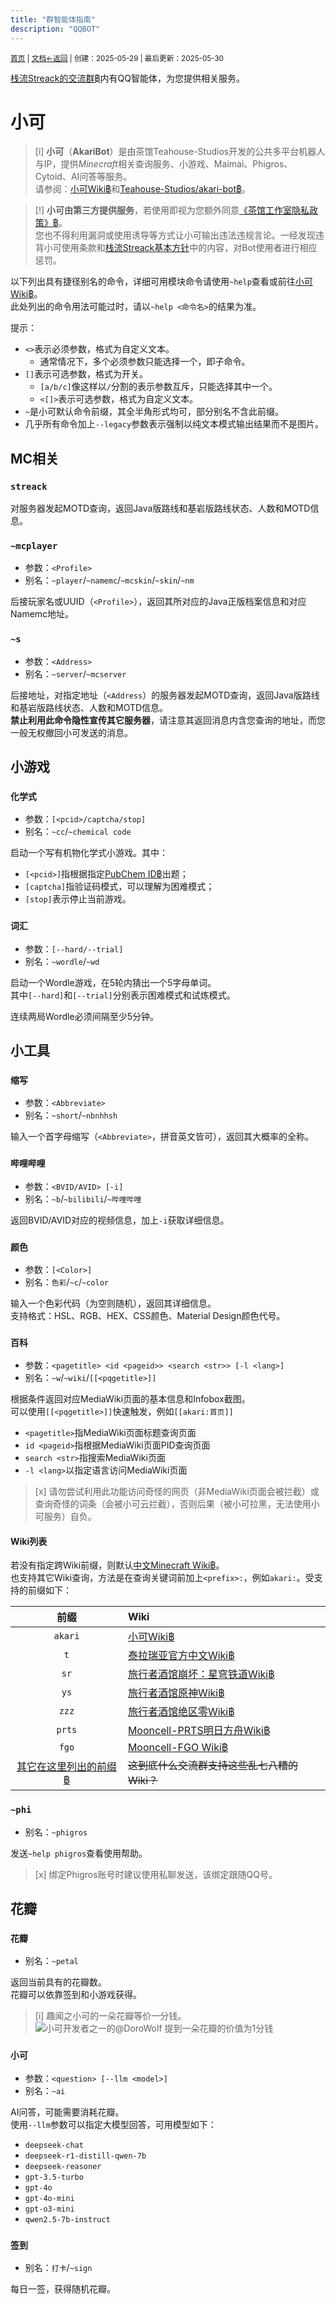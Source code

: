 ```yaml
---
title: "群智能体指南"
description: "QQBOT"
---
```

<small id="old_menu"><a href="/Streack/">首页</a> | <a href="/Streack/doc/">文档</a></small><small><a href="../../">←返回</a> |
 创建：2025-05-29 | 最后更新：2025-05-30</small><br>

[栈流Streack的交流群฿](https://kdxiaoyi.top/Streack/#qqun)内有QQ智能体，为您提供相关服务。

# 小可

> [i] **小可**（**AkariBot**）是由茶馆Teahouse-Studios开发的公共多平台机器人与IP，提供*Minecraft*相关查询服务、小游戏、Maimai、Phigros、Cytoid、AI问答等服务。<br>
> 请参阅：[小可Wiki฿](https://bot.teahouse.team/)和[Teahouse-Studios/akari-bot฿](https://github.com/Teahouse-Studios/akari-bot)。

> [!] **小可由第三方提供服务**，若使用即视为您额外同意[《茶馆工作室隐私政策》฿](https://teahouse.team/privacy/)。<br>
> 您也不得利用漏洞或使用诱导等方式让小可输出违法违规言论。一经发现违背小可使用条款和[栈流Streack基本方针](https://kdxiaoyi.top/Streack/doc/policy/rule)中的内容，对Bot使用者进行相应惩罚。

以下列出具有捷径别名的命令，详细可用模块命令请使用`~help`查看或前往[小可Wiki฿](https://bot.teahouse.team/)。<br>
此处列出的命令用法可能过时，请以`~help <命令名>`的结果为准。

提示：
* `<>`表示必须参数，格式为自定义文本。
  * 通常情况下，多个必须参数只能选择一个，即子命令。
* `[]`表示可选参数，格式为开关。
  * `[a/b/c]`像这样以`/`分割的表示参数互斥，只能选择其中一个。
  * `<[]>`表示可选参数，格式为自定义文本。
* `~`是小可默认命令前缀，其全半角形式均可，部分别名不含此前缀。
* 几乎所有命令加上`--legacy`参数表示强制以纯文本模式输出结果而不是图片。

## MC相关
### `streack`

对服务器发起MOTD查询，返回Java版路线和基岩版路线状态、人数和MOTD信息。

### `~mcplayer`

* 参数：`<Profile>`
* 别名：`~player`/`~namemc`/`~mcskin`/`~skin`/`~nm`

后接玩家名或UUID（`<Profile>`），返回其所对应的Java正版档案信息和对应Namemc地址。

### `~s`

* 参数：`<Address>`
* 别名：`~server`/`~mcserver`

后接地址，对指定地址（`<Address`）的服务器发起MOTD查询，返回Java版路线和基岩版路线状态、人数和MOTD信息。<br>
**禁止利用此命令隐性宣传其它服务器**，请注意其返回消息内含您查询的地址，而您一般无权撤回小可发送的消息。

## 小游戏
### `化学式`

* 参数：`[<pcid>/captcha/stop]`
* 别名：`~cc`/`~chemical code`

启动一个写有机物化学式小游戏。其中：

* `[<pcid>]`指根据指定[PubChem ID฿](https://pubchem.ncbi.nlm.nih.gov/docs/identifier-exchange-service)出题；
* `[captcha]`指验证码模式，可以理解为困难模式；
* `[stop]`表示停止当前游戏。

### `词汇`

* 参数：`[--hard/--trial]`
* 别名：`~wordle`/`~wd`

启动一个Wordle游戏，在5轮内猜出一个5字母单词。<br>
其中`[--hard]`和`[--trial]`分别表示困难模式和试炼模式。<br>

连续两局Wordle必须间隔至少5分钟。

## 小工具
### `缩写`

* 参数：`<Abbreviate>`
* 别名：`~short`/`~nbnhhsh`

输入一个首字母缩写（`<Abbreviate>`，拼音英文皆可），返回其大概率的全称。

### `哔哩哔哩`

* 参数：`<BVID/AVID> [-i]`
* 别名：`~b`/`~bilibili`/`~哔哩哔哩`

返回BVID/AVID对应的视频信息，加上`-i`获取详细信息。

### `颜色`

* 参数：`[<Color>]`
* 别名：`色彩`/`~c`/`~color`

输入一个色彩代码（为空则随机），返回其详细信息。<br>
支持格式：HSL、RGB、HEX、CSS颜色、Material Design颜色代号。

### `百科`

* 参数：`<pagetitle> <id <pageid>> <search <str>> [-l <lang>]`
* 别名：`~w`/`~wiki`/`[[<pqgetitle>]]`

根据条件返回对应MediaWiki页面的基本信息和Infobox截图。<br>
可以使用`[[<pqgetitle>]]`快速触发，例如`[[akari:首页]]`

* `<pagetitle>`指MediaWiki页面标题查询页面
* `id <pageid>`指根据MediaWiki页面PID查询页面
* `search <str>`指搜索MediaWiki页面
* `-l <lang>`以指定语言访问MediaWiki页面

> [x] 请勿尝试利用此功能访问奇怪的网页（非MediaWiki页面会被拦截）或查询奇怪的词条（会被小可云拦截），否则后果（被小可拉黑，无法使用小可服务）自负。

#### Wiki列表
若没有指定跨Wiki前缀，则默认[中文Minecraft Wiki฿](//zh.minecraft.wiki)。<br>
也支持其它Wiki查询，方法是在查询关键词前加上`<prefix>:`，例如`akari:`。受支持的前缀如下：<br>

|前缀|Wiki|
|:-:|:--|
| `akari` | [小可Wiki฿](https://bot.teahouse.team/) |
| `t` | [泰拉瑞亚官方中文Wiki฿](https://terraria.wiki.gg/zh/) |
| `sr` | [旅行者酒馆崩坏：星穹铁道Wiki฿](https://wiki.biligame.com/sr/) |
| `ys` | [旅行者酒馆原神Wiki฿](https://wiki.biligame.com/ys/) |
| `zzz` | [旅行者酒馆绝区零Wiki฿](https://wiki.biligame.com/zzz/) |
| `prts` | [Mooncell-PRTS明日方舟Wiki฿](https://prts.wiki/) |
| `fgo` | [Mooncell-FGO Wiki฿](https://fgo.wiki/) |
| [其它在这里列出的前缀฿](https://zh.minecraft.wiki/w/Special:%E8%B7%A8wiki#%E8%B7%A8wiki%E5%89%8D%E7%BC%80) | ~~这到底什么交流群支持这些乱七八糟的Wiki？~~ |

### `~phi`

* 别名：`~phigros`

发送`~help phigros`查看使用帮助。

> [x] 绑定Phigros账号时建议使用私聊发送，该绑定跟随QQ号。

## 花瓣
### `花瓣`

* 别名：`~petal`

返回当前具有的花瓣数。<br>
花瓣可以依靠签到和小游戏获得。

> [i] 趣闻之小可的一朵花瓣等价一分钱。<br> ![小可开发者之一的@DoroWolf 提到一朵花瓣的价值为1分钱](https://s21.ax1x.com/2025/05/30/pV9Fawj.png "@多洛狼 评价「花瓣」")

### `小可`

* 参数：`<question> [--llm <model>]`
* 别名：`~ai`

AI问答，可能需要消耗花瓣。<br>
使用`--llm`参数可以指定大模型回答，可用模型如下：

* `deepseek-chat`
* `deepseek-r1-distill-qwen-7b`
* `deepseek-reasoner`
* `gpt-3.5-turbo`
* `gpt-4o`
* `gpt-4o-mini`
* `gpt-o3-mini`
* `qwen2.5-7b-instruct`


### `签到`

* 别名：`打卡`/`~sign`

每日一签，获得随机花瓣。

<script src="https://rs.kdxiaoyi.top/res/scripts/js/sober@1.0.6.min.js"></script><script src="https://kdxiaoyi.top/Streack/page/js/pmd.js"></script><script src="https://rs.kdxiaoyi.top/res/scripts/js/pmd-reRender.min.js"></script>